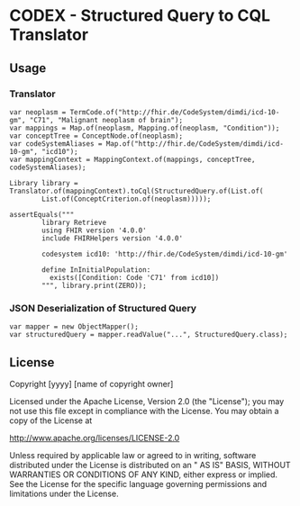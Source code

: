 # CODEX - Structured Query to CQL Translator

## Usage

### Translator

```
var neoplasm = TermCode.of("http://fhir.de/CodeSystem/dimdi/icd-10-gm", "C71", "Malignant neoplasm of brain");
var mappings = Map.of(neoplasm, Mapping.of(neoplasm, "Condition"));
var conceptTree = ConceptNode.of(neoplasm);
var codeSystemAliases = Map.of("http://fhir.de/CodeSystem/dimdi/icd-10-gm", "icd10");
var mappingContext = MappingContext.of(mappings, conceptTree, codeSystemAliases);

Library library = Translator.of(mappingContext).toCql(StructuredQuery.of(List.of(
        List.of(ConceptCriterion.of(neoplasm)))));

assertEquals("""
        library Retrieve
        using FHIR version '4.0.0'
        include FHIRHelpers version '4.0.0'
                                           
        codesystem icd10: 'http://fhir.de/CodeSystem/dimdi/icd-10-gm'                
                        
        define InInitialPopulation:
          exists([Condition: Code 'C71' from icd10])
        """, library.print(ZERO));
```

### JSON Deserialization of Structured Query

```
var mapper = new ObjectMapper();
var structuredQuery = mapper.readValue("...", StructuredQuery.class);
```

## License

Copyright [yyyy] [name of copyright owner]

Licensed under the Apache License, Version 2.0 (the "License"); you may not use this file except in compliance with the
License. You may obtain a copy of the License at

http://www.apache.org/licenses/LICENSE-2.0

Unless required by applicable law or agreed to in writing, software distributed under the License is distributed on an "
AS IS" BASIS, WITHOUT WARRANTIES OR CONDITIONS OF ANY KIND, either express or implied. See the License for the specific
language governing permissions and limitations under the License.
